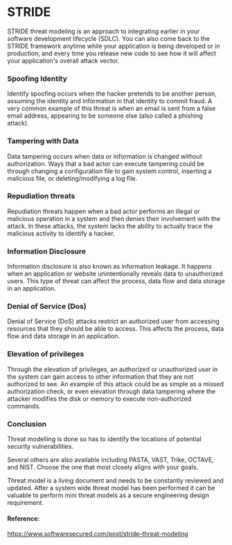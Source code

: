 # STRIDE

STRIDE threat modeling is an approach to integrating earlier in your software development lifecycle
(SDLC). You can also come back to the STRIDE framework anytime while your application is being
developed or in production, and every time you release new code to see how it will affect your
application's overall attack vector.

### Spoofing Identity

Identify spoofing occurs when the hacker pretends to be another person, assuming the identity and information in that identity to commit fraud. A very common example of this threat is when an email is sent from a false email address, appearing to be someone else (also called a phishing attack).

### Tampering with Data

Data tampering occurs when data or information is changed without authorization. Ways that a bad actor can execute tampering could be through changing a configuration file to gain system control, inserting a malicious file, or deleting/modifying a log file.

### Repudiation threats

Repudiation threats happen when a bad actor performs an illegal or malicious operation in a system and then denies their involvement with the attack. In these attacks, the system lacks the ability to actually trace the malicious activity to identify a hacker.

### Information Disclosure

Information disclosure is also known as information leakage. It happens when an application or website unintentionally reveals data to unauthorized users. This type of threat can affect the process, data flow and data storage in an application.

### Denial of Service (Dos)

Denial of Service (DoS) attacks restrict an authorized user from accessing resources that they should be able to access. This affects the process, data flow and data storage in an application.

### Elevation of privileges

Through the elevation of privileges, an authorized or unauthorized user in the system can gain access to other information that they are not authorized to see. An example of this attack could be as simple as a missed authorization check, or even elevation through data tampering where the attacker modifies the disk or memory to execute non-authorized commands.

### Conclusion

Threat modelling is done so has to identify the locations of potential security vulnerabilities.

Several others are also available including PASTA, VAST, Trike, OCTAVE, and NIST. Choose the one
that most closely aligns with your goals.

Threat model is a living document and needs to be constantly reviewed and updated. After a system
wide threat model has been performed it can be valuable to perform mini threat models as a secure
engineering design requirement.

#### Reference:

https://www.softwaresecured.com/post/stride-threat-modeling
